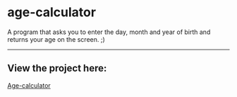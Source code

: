 # age-calculator
A program that asks you to enter the day, month and year of birth and returns your age on the screen. ;)
<hr>
<h2>View the project here:</h2>
<a href="age-calculator-git-main-luizdominisini.vercel.app
" target = "_blank">Age-calculator</a>
